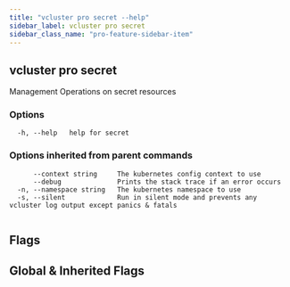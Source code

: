 ```yaml
---
title: "vcluster pro secret --help"
sidebar_label: vcluster pro secret
sidebar_class_name: "pro-feature-sidebar-item"
---
```


## vcluster pro secret

Management Operations on secret resources

### Options

```
  -h, --help   help for secret
```

### Options inherited from parent commands

```
      --context string     The kubernetes config context to use
      --debug              Prints the stack trace if an error occurs
  -n, --namespace string   The kubernetes namespace to use
  -s, --silent             Run in silent mode and prevents any vcluster log output except panics & fatals
```

```

```


## Flags
## Global & Inherited Flags